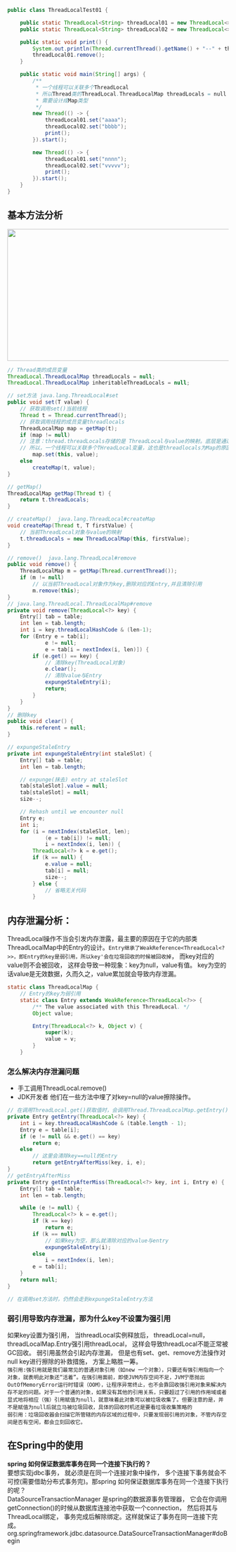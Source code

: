 ```java
public class ThreadLocalTest01 {

    public static ThreadLocal<String> threadLocal01 = new ThreadLocal<>();
    public static ThreadLocal<String> threadLocal02 = new ThreadLocal<>();

    public static void print() {
        System.out.println(Thread.currentThread().getName() + "--" + threadLocal01.get());
        threadLocal01.remove();
    }

    public static void main(String[] args) {
        /**
         * 一个线程可以关联多个ThreadLocal
         * 所以Thread类的ThreadLocal.ThreadLocalMap threadLocals = null
         * 需要设计成Map类型
         */
        new Thread(() -> {
            threadLocal01.set("aaaa");
            threadLocal02.set("bbbb");
            print();
        }).start();

        new Thread(() -> {
            threadLocal01.set("nnnn");
            threadLocal02.set("vvvvv");
            print();
        }).start();
    }
}
```
## 基本方法分析
<img src="../../../imgs/threadlocal.png" height=300px width=700px>

```java
// Thread类的成员变量
ThreadLocal.ThreadLocalMap threadLocals = null;
ThreadLocal.ThreadLocalMap inheritableThreadLocals = null;
```

```java
// set方法 java.lang.ThreadLocal#set
public void set(T value) {
    // 获取调用set()当前线程
    Thread t = Thread.currentThread();
    // 获取调用线程的成员变量threadlocals
    ThreadLocalMap map = getMap(t);
    if (map != null)
    // 注意：thread.threadLocals存储的是 ThreadLocal与value的映射。底层是通过Entry存储key-value,类似HashMap
    // 所以，一个线程可以关联多个THreadLocal变量，这也是threadlocals为Map的原因
        map.set(this, value);
    else
        createMap(t, value);
}

// getMap()
ThreadLocalMap getMap(Thread t) {
    return t.threadLocals;
}

// createMap()  java.lang.ThreadLocal#createMap
void createMap(Thread t, T firstValue) {
    // 当前ThreadLocal对象与value的映射
    t.threadLocals = new ThreadLocalMap(this, firstValue);
}
```

```java
// remove()  java.lang.ThreadLocal#remove
public void remove() {
    ThreadLocalMap m = getMap(Thread.currentThread());
    if (m != null)
        // 以当前ThreadLocal对象作为key,删除对应的Entry,并且清除引用
        m.remove(this);
}
// java.lang.ThreadLocal.ThreadLocalMap#remove
private void remove(ThreadLocal<?> key) {
    Entry[] tab = table;
    int len = tab.length;
    int i = key.threadLocalHashCode & (len-1);
    for (Entry e = tab[i];
            e != null;
            e = tab[i = nextIndex(i, len)]) {
        if (e.get() == key) {
            // 清除key(ThreadLocal对象)
            e.clear();
            // 清除value与Entry
            expungeStaleEntry(i);
            return;
        }
    }
}
// 删除key
public void clear() {
    this.referent = null;
}

// expungeStaleEntry
private int expungeStaleEntry(int staleSlot) {
    Entry[] tab = table;
    int len = tab.length;

    // expunge(抹去) entry at staleSlot
    tab[staleSlot].value = null;
    tab[staleSlot] = null;
    size--;

    // Rehash until we encounter null
    Entry e;
    int i;
    for (i = nextIndex(staleSlot, len);
            (e = tab[i]) != null;
            i = nextIndex(i, len)) {
        ThreadLocal<?> k = e.get();
        if (k == null) {
            e.value = null;
            tab[i] = null;
            size--;
        } else {
            // 省略无关代码
        }
```

## 内存泄漏分析：
ThreadLocal操作不当会引发内存泄露，最主要的原因在于它的内部类ThreadLocalMap中的Entry的设计。```Entry继承了WeakReference<ThreadLocal<?>>，即Entry的key是弱引用，所以key'会在垃圾回收的时候被回收掉```， 而key对应的value则不会被回收， 这样会导致一种现象：key为null，value有值。
key为空的话value是无效数据，久而久之，value累加就会导致内存泄漏。
```java
static class ThreadLocalMap {
    // Entry的key为弱引用
    static class Entry extends WeakReference<ThreadLocal<?>> {
        /** The value associated with this ThreadLocal. */
        Object value;

        Entry(ThreadLocal<?> k, Object v) {
            super(k);
            value = v;
        }
    }
```

### 怎么解决内存泄漏问题
- 手工调用ThreadLocal.remove()
- JDK开发者 他们在一些方法中埋了对key=null的value擦除操作。
```java
// 在调用ThreadLocal.get()获取值时，会调用Thread.ThreadLocalMap.getEntry()
private Entry getEntry(ThreadLocal<?> key) {
    int i = key.threadLocalHashCode & (table.length - 1);
    Entry e = table[i];
    if (e != null && e.get() == key)
        return e;
    else
        // 这里会清除key==null的Entry
        return getEntryAfterMiss(key, i, e);
}
// getEntryAfterMiss
private Entry getEntryAfterMiss(ThreadLocal<?> key, int i, Entry e) {
    Entry[] tab = table;
    int len = tab.length;

    while (e != null) {
        ThreadLocal<?> k = e.get();
        if (k == key)
            return e;
        if (k == null)
            // 如果key为空，那么就清除对应的value与entry
            expungeStaleEntry(i);
        else
            i = nextIndex(i, len);
        e = tab[i];
    }
    return null;
}

// 在调用set方法时，仍然会走到expungeStaleEntry方法
```

### 弱引用导致内存泄漏，那为什么key不设置为强引用
如果key设置为强引用， 当threadLocal实例释放后， threadLocal=null，threadLocalMap.Entry强引用threadLocal， 这样会导致threadLocal不能正常被GC回收。
弱引用虽然会引起内存泄漏， 但是也有set、get、remove方法操作对null key进行擦除的补救措施， 方案上略胜一筹。  
```强引用:强引用就是我们最常见的普通对象引用（如new 一个对象），只要还有强引用指向一个对象，就表明此对象还“活着”。在强引用面前，即使JVM内存空间不足，JVM宁愿抛出OutOfMemoryError运行时错误（OOM），让程序异常终止，也不会靠回收强引用对象来解决内存不足的问题。对于一个普通的对象，如果没有其他的引用关系，只要超过了引用的作用域或者显式地将相应（强）引用赋值为null，就意味着此对象可以被垃圾收集了。但要注意的是，并不是赋值为null后就立马被垃圾回收，具体的回收时机还是要看垃圾收集策略的```  
```弱引用：垃圾回收器会扫描它所管辖的内存区域的过程中，只要发现弱引用的对象，不管内存空间是否有空闲，都会立刻回收它。```

## 在Spring中的使用
**spring 如何保证数据库事务在同一个连接下执行的？**  
要想实现jdbc事务， 就必须是在同一个连接对象中操作， 多个连接下事务就会不可控(需要借助分布式事务完)。那spring 如何保证数据库事务在同一个连接下执行的呢？  
DataSourceTransactionManager 是spring的数据源事务管理器， 它会在你调用getConnection()的时候从数据库连接池中获取一个connection， 然后将其与ThreadLocal绑定， 事务完成后解除绑定。这样就保证了事务在同一连接下完成。  
org.springframework.jdbc.datasource.DataSourceTransactionManager#doBegin